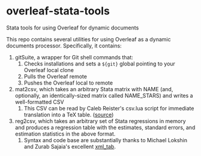 # overleaf-stata-tools
Stata tools for using Overleaf for dynamic documents

This repo contains several utilities for using Overleaf as a dynamic documents processor. Specifically, it contains:

1. gitSuite, a wrapper for Git shell commands that:
    1. Checks installations and sets a `${git}` global pointing to your Overleaf local clone
    1. Pulls the Overleaf remote
    1. Pushes the Overleaf local to remote
1. mat2csv, which takes an arbitrary Stata matrix with NAME (and, optionally, an identically-sized matrix called NAME_STARS) and writes a well-formatted CSV
    1. This CSV can be read by Caleb Reister's csv.lua script for immediate translation into a TeX table. ([source](https://github.com/calebreister/TeX-Utilities))
1. reg2csv, which takes an arbitrary set of Stata regressions in memory and produces a regression table with the estimates, standard errors, and estimation statistics in the above format.
    1. Syntax and code base are substantially thanks to Michael Lokshin and Zurab Sajaia's excellent [xml_tab](http://ageconsearch.umn.edu/bitstream/122600/2/sjart_dm0037.pdf).
